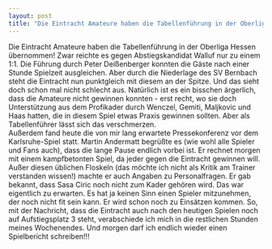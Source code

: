 ```yaml
---
layout: post
title: "Die Eintracht Amateure haben die Tabellenführung in der Oberliga Hessen übernommen!"
---
```


Die Eintracht Amateure haben die Tabellenführung in der Oberliga Hessen übernommen! Zwar reichte es gegen Abstiegskandidat Walluf nur zu einem 1:1. Die Führung durch Peter Deißenberger konnten die Gäste nach einer Stunde Spielzeit ausgleichen. Aber durch die Niederlage des SV Bernbach steht die Eintracht nun punktgleich mit diesem an der Spitze. Und das sieht doch schon mal nicht schlecht aus. Natürlich ist es ein bisschen ärgerlich, dass die Amateure nicht gewinnen konnten - erst recht, wo sie doch Unterstützung aus dem Profikader durch Wenczel, Gemiti, Maljkovic und Haas hatten, die in diesem Spiel etwas Praxis gewinnen sollten. Aber als Tabellenführer lässt sich das verschmerzen.  
Außerdem fand heute die von mir lang erwartete Pressekonferenz vor dem Karlsruhe-Spiel statt. Martin Andermatt begrüßte es (wie wohl alle Spieler und Fans auch), dass die lange Pause endlich vorbei ist. Er rechnet morgen mit einem kampfbetonten Spiel, da jeder gegen die Eintracht gewinnen will. Außer diesen üblichen Floskeln (das möchte ich nicht als Kritik am Trainer verstanden wissen!) machte er auch Angaben zu Personalfragen. Er gab bekannt, dass Sasa Ciric noch nicht zum Kader gehören wird. Das war eigentlich zu erwarten. Es hat ja keinen Sinn einen Spieler mitzunehmen, der noch nicht fit sein kann. Er wird schon noch zu Einsätzen kommen. So, mit der Nachricht, dass die Eintracht auch nach den heutigen Spielen noch auf Aufstiegsplatz 3 steht, verabschiede ich mich in die restlichen Stunden meines Wochenendes. Und morgen darf ich endlich wieder einen Spielbericht schreiben!!!
